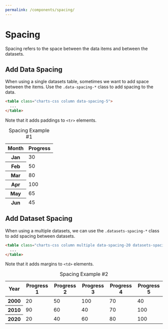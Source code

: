 ```yaml
---
permalink: /components/spacing/
---
```


# Spacing

Spacing refers to the space between the data items and between the datasets.

## Add Data Spacing

When using a single datasets table, sometimes we want to add space between the items. Use the `.data-spacing-*` class to add spacing to the data.

```html
<table class="charts-css column data-spacing-5">
  ...
</table>
```

Note that it adds paddings to `<tr>` elements.

<code-example>
<style>
#spacing-example-1 {
  height: 250px;
  margin: 0 auto;
}
</style>
<table class="charts-css column data-spacing-5" id="spacing-example-1">

  <caption> Spacing Example #1 </caption>

  <thead>
    <tr>
      <th scope="col"> Month </th>
      <th scope="col"> Progress </th>
    </tr>
  </thead>

  <tbody>
    <tr>
      <th scope="row"> Jan </th>
      <td style="--size: 0.3;"> <span class="data"> 30 </span> </td>
    </tr>
    <tr>
      <th scope="row"> Feb </th>
      <td style="--size: 0.5;"> <span class="data"> 50 </span> </td>
    </tr>
    <tr>
      <th scope="row"> Mar </th>
      <td style="--size: 0.8;"> <span class="data"> 80 </span> </td>
    </tr>
    <tr>
      <th scope="row"> Apr </th>
      <td style="--size: 1;"> <span class="data"> 100 </span> </td>
    </tr>
    <tr>
      <th scope="row"> May </th>
      <td style="--size: 0.65;"> <span class="data"> 65 </span> </td>
    </tr>
    <tr>
      <th scope="row"> Jun </th>
      <td style="--size: 0.45;"> <span class="data"> 45 </span> </td>
    </tr>
    <tr>
      <th scope="row"> Jul </th>
      <td style="--size: 0.15;"> <span class="data"> 15 </span> </td>
    </tr>
    <tr>
      <th scope="row"> Aug </th>
      <td style="--size: 0.32;"> <span class="data"> 32 </span> </td>
    </tr>
    <tr>
      <th scope="row"> Sep </th>
      <td style="--size: 0.6;"> <span class="data"> 60 </span> </td>
    </tr>
    <tr>
      <th scope="row"> Oct </th>
      <td style="--size: 0.9;"> <span class="data"> 90 </span> </td>
    </tr>
    <tr>
      <th scope="row"> Nov </th>
      <td style="--size: 0.55;"> <span class="data"> 55 </span> </td>
    </tr>
    <tr>
      <th scope="row"> Dec </th>
      <td style="--size: 0.4;"> <span class="data"> 40 </span> </td>
    </tr>
  </tbody>

</table>
</code-example>

## Add Dataset Spacing

When using a multiple datasets, we can use the `.datasets-spacing-*` class to add spacing between datasets.

```html
<table class="charts-css column multiple data-spacing-20 datasets-spacing-4">
  ...
</table>
```

Note that it adds margins to `<td>` elements.

<code-example>
<style>
#spacing-example-2 {
  height: 250px;
  margin: 0 auto;
}
</style>
<table class="charts-css column multiple show-data-axes data-spacing-20 datasets-spacing-4" id="spacing-example-2">

  <caption> Spacing Example #2 </caption>

  <thead>
    <tr>
      <th scope="col"> Year </th>
      <th scope="col"> Progress 1 </th>
      <th scope="col"> Progress 2 </th>
      <th scope="col"> Progress 3 </th>
      <th scope="col"> Progress 4 </th>
      <th scope="col"> Progress 5 </th>
    </tr>
  </thead>

  <tbody>
    <tr>
      <th scope="row"> 2000 </th>
      <td style="--size: 0.2;"> <span class="data"> 20 </span> </td>
      <td style="--size: 0.5;"> <span class="data"> 50 </span> </td>
      <td style="--size: 1.0;"> <span class="data"> 100 </span> </td>
      <td style="--size: 0.7;"> <span class="data"> 70 </span> </td>
      <td style="--size: 0.4;"> <span class="data"> 40 </span> </td>
    </tr>
    <tr>
      <th scope="row"> 2010 </th>
      <td style="--size: 0.9;"> <span class="data"> 90 </span> </td>
      <td style="--size: 0.6;"> <span class="data"> 60 </span> </td>
      <td style="--size: 0.4;"> <span class="data"> 40 </span> </td>
      <td style="--size: 0.7;"> <span class="data"> 70 </span> </td>
      <td style="--size: 1.0;"> <span class="data"> 100 </span> </td>
    </tr>
    <tr>
      <th scope="row"> 2020 </th>
      <td style="--size: 0.2;"> <span class="data"> 20 </span> </td>
      <td style="--size: 0.4;"> <span class="data"> 40 </span> </td>
      <td style="--size: 0.6;"> <span class="data"> 60 </span> </td>
      <td style="--size: 0.8;"> <span class="data"> 80 </span> </td>
      <td style="--size: 1.0;"> <span class="data"> 100 </span> </td>
    </tr>
  </tbody>

</table>
</code-example>
